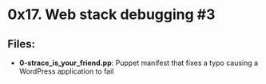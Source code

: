 # 0x17. Web stack debugging #3
## Files:
- **0-strace_is_your_friend.pp**: Puppet manifest that fixes a typo causing a WordPress application to fail
